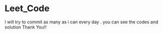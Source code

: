 # Leet_Code
I will try to commit as many as i can every day .
you can see the codes and solution
Thank You!!
